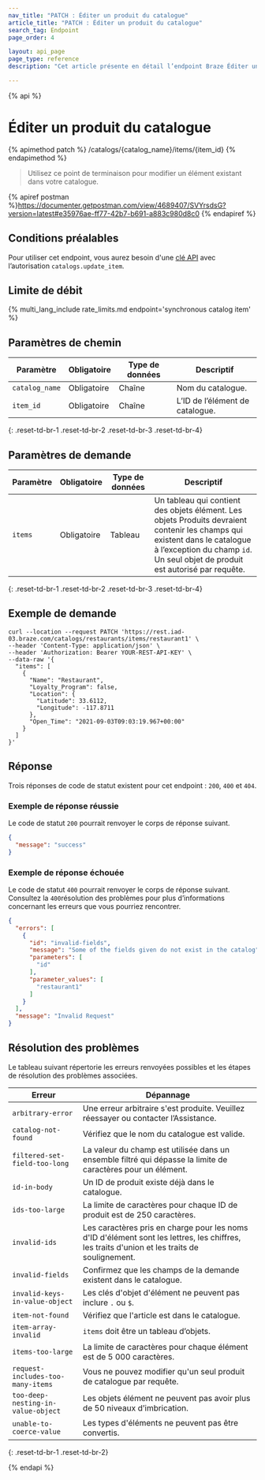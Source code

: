 ```yaml
---
nav_title: "PATCH : Éditer un produit du catalogue"
article_title: "PATCH : Éditer un produit du catalogue"
search_tag: Endpoint
page_order: 4

layout: api_page
page_type: reference
description: "Cet article présente en détail l’endpoint Braze Éditer un produit du catalogue."

---
```

{% api %}
# Éditer un produit du catalogue
{% apimethod patch %}
/catalogs/{catalog_name}/items/{item_id}
{% endapimethod %}

> Utilisez ce point de terminaison pour modifier un élément existant dans votre catalogue.

{% apiref postman %}https://documenter.getpostman.com/view/4689407/SVYrsdsG?version=latest#e35976ae-ff77-42b7-b691-a883c980d8c0 {% endapiref %}

## Conditions préalables

Pour utiliser cet endpoint, vous aurez besoin d'une [clé API]({{site.baseurl}}/api/basics#rest-api-key/) avec l’autorisation `catalogs.update_item`.

## Limite de débit

{% multi_lang_include rate_limits.md endpoint='synchronous catalog item' %}

## Paramètres de chemin

| Paramètre | Obligatoire | Type de données | Descriptif |
|---|---|---|---|
| `catalog_name` | Obligatoire | Chaîne | Nom du catalogue. |
| `item_id` | Obligatoire | Chaîne | L’ID de l’élément de catalogue. |
{: .reset-td-br-1 .reset-td-br-2 .reset-td-br-3 .reset-td-br-4}

## Paramètres de demande

| Paramètre | Obligatoire | Type de données | Descriptif |
|---|---|---|---|
| `items` | Obligatoire | Tableau | Un tableau qui contient des objets élément. Les objets Produits devraient contenir les champs qui existent dans le catalogue à l’exception du champ `id`. Un seul objet de produit est autorisé par requête.
{: .reset-td-br-1 .reset-td-br-2 .reset-td-br-3 .reset-td-br-4}

## Exemple de demande

```
curl --location --request PATCH 'https://rest.iad-03.braze.com/catalogs/restaurants/items/restaurant1' \
--header 'Content-Type: application/json' \
--header 'Authorization: Bearer YOUR-REST-API-KEY' \
--data-raw '{
  "items": [
    {
      "Name": "Restaurant",
      "Loyalty_Program": false,
      "Location": {
        "Latitude": 33.6112,
        "Longitude": -117.8711
      },
      "Open_Time": "2021-09-03T09:03:19.967+00:00"
    }
  ]
}'
```

## Réponse

Trois réponses de code de statut existent pour cet endpoint : `200`, `400` et `404`.

### Exemple de réponse réussie

Le code de statut `200` pourrait renvoyer le corps de réponse suivant.

```json
{
  "message": "success"
}
```

### Exemple de réponse échouée

Le code de statut `400` pourrait renvoyer le corps de réponse suivant. Consultez la `400`résolution des problèmes[](#troubleshooting) pour plus d’informations concernant les erreurs que vous pourriez rencontrer.

```json
{
  "errors": [
    {
      "id": "invalid-fields",
      "message": "Some of the fields given do not exist in the catalog",
      "parameters": [
        "id"
      ],
      "parameter_values": [
        "restaurant1"
      ]
    }
  ],
  "message": "Invalid Request"
}
```

## Résolution des problèmes

Le tableau suivant répertorie les erreurs renvoyées possibles et les étapes de résolution des problèmes associées.

| Erreur | Dépannage |
| --- | --- |
| `arbitrary-error` | Une erreur arbitraire s'est produite. Veuillez réessayer ou contacter l’Assistance[]({{site.baseurl}}/support_contact/).
| `catalog-not-found` | Vérifiez que le nom du catalogue est valide. |
| `filtered-set-field-too-long` | La valeur du champ est utilisée dans un ensemble filtré qui dépasse la limite de caractères pour un élément. |
| `id-in-body` | Un ID de produit existe déjà dans le catalogue. |
| `ids-too-large` | La limite de caractères pour chaque ID de produit est de 250 caractères. |
| `invalid-ids` | Les caractères pris en charge pour les noms d'ID d'élément sont les lettres, les chiffres, les traits d'union et les traits de soulignement. |
| `invalid-fields` | Confirmez que les champs de la demande existent dans le catalogue. |
| `invalid-keys-in-value-object` | Les clés d'objet d'élément ne peuvent pas inclure `.` ou `$`. |
| `item-not-found` | Vérifiez que l'article est dans le catalogue. |
| `item-array-invalid` | `items` doit être un tableau d’objets. |
| `items-too-large` | La limite de caractères pour chaque élément est de 5 000 caractères. |
| `request-includes-too-many-items` | Vous ne pouvez modifier qu'un seul produit de catalogue par requête. |
| `too-deep-nesting-in-value-object` | Les objets élément ne peuvent pas avoir plus de 50 niveaux d’imbrication. |
| `unable-to-coerce-value` | Les types d'éléments ne peuvent pas être convertis. |
{: .reset-td-br-1 .reset-td-br-2}

{% endapi %}